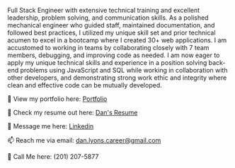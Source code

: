 Full Stack Engineer with extensive technical training and excellent leadership, problem solving, and communication skills.  As a polished mechanical engineer who guided staff, maintained documentation, and followed best practices, I utilized my unique skill set and prior technical acumen to excel in a bootcamp where I created 30+ web applications.  I am accustomed to working in teams by collaborating closely with 7 team members, debugging, and improving code as needed.  I am now eager to apply my unique technical skills and experience in a position solving back-end problems using JavaScript and SQL while working in collaboration with other developers, and demonstrating strong work ethic and integrity where clean and effective code can be mutually developed.

👀 View my portfolio here: [Portfolio](https://dan-lyons-portfolio.webflow.io/)

📝 Check my resume out here: [Dan's Resume](https://docs.google.com/document/d/1jC2npueCnmEXJ8ZwIcWV6IMdALRwOoAEGCpuUavG1e8/edit?usp=sharing)

💬 Message me here: [Linkedin](http://linkedin.com/in/dan-c-lyons/)

📫 Reach me via email: [dan.lyons.career@gmail.com](mailto:dan.lyons.career@gmail.com)

📲 Call Me here: (201) 207-5877
